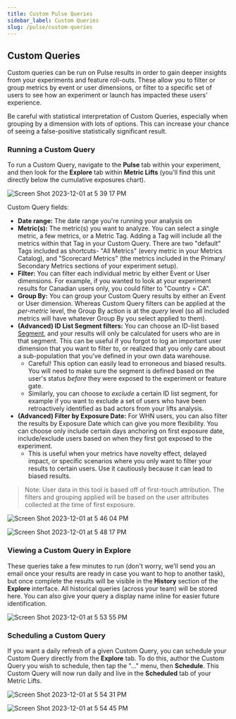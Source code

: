 ```yaml
---
title: Custom Pulse Queries
sidebar_label: Custom Queries
slug: /pulse/custom-queries
---
```


## Custom Queries

Custom queries can be run on Pulse results in order to gain deeper insights from your experiments and feature roll-outs. These allow you to filter or group metrics by event or user dimensions, or filter to a specific set of users to see how an experiment or launch has impacted these users' experience.

Be careful with statistical interpretation of Custom Queries, especially when grouping by a dimension with lots of options. This can increase your chance of seeing a false-positive statistically significant result.

### Running a Custom Query

To run a Custom Query, navigate to the **Pulse** tab within your experiment, and then look for the **Explore** tab within **Metric Lifts** (you'll find this unit directly below the cumulative exposures chart).

![Screen Shot 2023-12-01 at 5 39 17 PM](https://github.com/statsig-io/docs/assets/101903926/99e60c5a-e8d7-4991-aeec-08c03bfbcbd9)

Custom Query fields: 

- **Date range:** The date range you're running your analysis on
- **Metric(s):** The metric(s) you want to analyze. You can select a single metric, a few metrics, or a Metric Tag. Adding a Tag will include all the metrics within that Tag in your Custom Query. There are two "default" Tags included as shortcuts- "All Metrics" (every metric in your Metrics Catalog), and "Scorecard Metrics" (the metrics included in the Primary/ Secondary Metrics sections of your experiment setup). 
- **Filter:** You can filter each individual metric by either Event or User dimensions. For example, if you wanted to look at your experiment results for Canadian users only, you could filter to "Country = CA". 
- **Group By:** You can group your Custom Query results by either an Event or User dimension. Whereas Custom Query filters can be applied at the *per-metric* level, the Group By action is at the *query* level (so all included metrics will have whatever Group By you select applied to them). 
- **(Advanced) ID List Segment filters:** You can choose an ID-list based [Segment](https://docs.statsig.com/segments), and your results will only be calculated for users who are in that segment. This can be useful if you forgot to log an important user dimension that you want to filter to, or realized that you only care about a sub-population that you've defined in your own data warehouse. 
  - Careful! This option can easily lead to erroneous and biased results. You will need to make sure the segment is defined based on the user's status _before_ they were exposed to the experiment or feature gate.
  - Similarly, you can choose to _exclude_ a certain ID list segment, for example if you want to exclude a set of users who have been retroactively identified as bad actors from your lifts analysis.
- **(Advanced) Filter by Exposure Date:** For WHN users, you can also filter the results by Exposure Date which can give you more flexibility. You can choose only include certain days anchoring on first exposure date, include/exclude users based on when they first got exposed to the experiment.
  - This is useful when your metrics have novelty effect, delayed impact, or specific scenarios where you only want to filter your results to certain users. Use it cautiously because it can lead to biased results.  

> Note: User data in this tool is based off of first-touch attribution. The filters and grouping applied will be based on the user attributes collected at the time of first exposure.

![Screen Shot 2023-12-01 at 5 46 04 PM](https://github.com/statsig-io/docs/assets/101903926/6f65f611-44ba-4d97-ad19-f73ba3c3b8d8)

![Screen Shot 2023-12-01 at 5 48 17 PM](https://github.com/statsig-io/docs/assets/101903926/2b1a7528-8361-41b0-8163-43af950b1055)


### Viewing a Custom Query in Explore

These queries take a few minutes to run (don't worry, we'll send you an email once your results are ready in case you want to hop to another task), but once complete the results will be visible in the **History** section of the **Explore** interface. All historical queries (across your team) will be stored here. You can also give your query a display name inline for easier future identification. 

![Screen Shot 2023-12-01 at 5 53 55 PM](https://github.com/statsig-io/docs/assets/101903926/2d128a50-5805-4e17-b560-888af508c2b5)


### Scheduling a Custom Query

If you want a daily refresh of a given Custom Query, you can schedule your Custom Query directly from the **Explore** tab. To do this, author the Custom Query you wish to schedule, then tap the "..." menu, then **Schedule**. This Custom Query will now run daily and live in the **Scheduled** tab of your Metric Lifts. 

![Screen Shot 2023-12-01 at 5 54 31 PM](https://github.com/statsig-io/docs/assets/101903926/05fad46f-6b3f-4811-b76e-49c1e2566218)

![Screen Shot 2023-12-01 at 5 54 45 PM](https://github.com/statsig-io/docs/assets/101903926/ad4d838d-21b0-4845-8496-7518e0178307)




